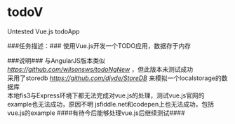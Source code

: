 # todoV
Untested Vue.js todoApp

###任务描述：###
使用Vue.js开发一个TODO应用，数据存于内存

###说明###
与AngularJS版本类似 *https://github.com/wilsonsws/todoNgNew* ，但此版本未测试成功    
采用了storedb *https://github.com/djyde/StoreDB* 来模拟一个localstorage的数据库     
本地fis3与Express环境下都无法完成对vue.js的处理，测试vue.js官网的example也无法成功，原因不明
jsfiddle.net和codepen上也无法成功，包括vue.js的example
####有待今后能够处理vue.js后继续测试####
